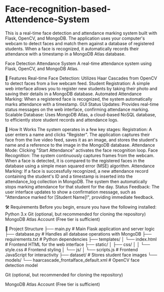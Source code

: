 # Face-recognition-based-Attendence-System
This is a real-time face detection and attendance marking system built with Flask, OpenCV, and MongoDB. The application uses your computer's webcam to detect faces and match them against a database of registered students. When a face is recognized, it automatically records their attendance with a timestamp in a MongoDB Atlas database.

Face Detection Attendance System
A real-time attendance system using Flask, OpenCV, and MongoDB Atlas.

🌟 Features
Real-time Face Detection: Utilizes Haar Cascades from OpenCV to detect faces from a live webcam feed.
Student Registration: A simple web interface allows you to register new students by taking their photo and saving their details in a MongoDB database.
Automated Attendance Marking: When a registered face is recognized, the system automatically marks attendance with a timestamp.
GUI Status Updates: Provides real-time status messages on the web interface, confirming attendance marking.
Scalable Database: Uses MongoDB Atlas, a cloud-based NoSQL database, to efficiently store student records and attendance logs.

🚀 How It Works
The system operates in a few key stages:
Registration: A user enters a name and clicks "Register". The application captures their face from the live video feed, saves it as an image, and stores the student's name and a reference to the image in the MongoDB database.
Attendance Mode: Clicking "Start Attendance" activates the face recognition loop.
Face Recognition: The system continuously captures frames from the webcam. When a face is detected, it is compared to the registered faces in the database using a simple mean squared error (MSE) algorithm.
Attendance Marking: If a face is successfully recognized, a new attendance record containing the student's ID and a timestamp is inserted into the attendance_log collection in MongoDB. The system then automatically stops marking attendance for that student for the day.
Status Feedback: The user interface updates to show a confirmation message, such as "Attendance marked for [Student Name]!", providing immediate feedback.

🛠️ Requirements
Before you begin, ensure you have the following installed:
Python 3.x
Git (optional, but recommended for cloning the repository)
MongoDB Atlas Account (Free tier is sufficient)

📂 Project Structure
├── main.py                 # Main Flask application and server logic
├── database.py             # Handles all database operations with MongoDB
├── requirements.txt        # Python dependencies
├── templates/
│   └── index.html          # Frontend HTML for the web interface
├── static/
│   ├── css/
│   │   └── style.css       # Frontend styling
│   └── js/
│       └── scripts.js      # Frontend JavaScript for interactivity
├── dataset/                # Stores student face images
└── models/
    └── haarcascade_frontalface_default.xml # OpenCV face detection model

Git (optional, but recommended for cloning the repository)

MongoDB Atlas Account (Free tier is sufficient)
